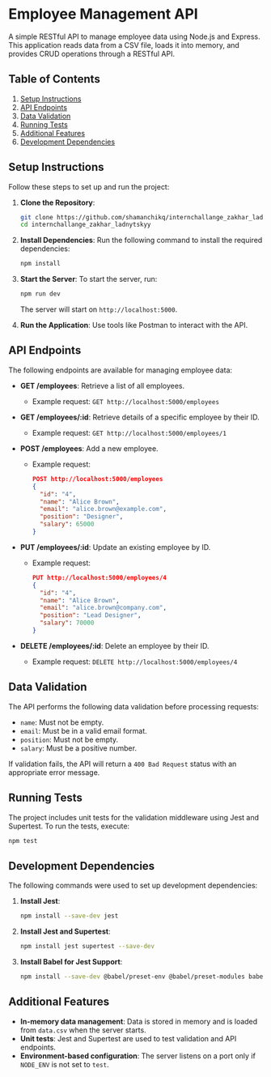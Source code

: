 # Employee Management API

A simple RESTful API to manage employee data using Node.js and Express. This application reads data from a CSV file, loads it into memory, and provides CRUD operations through a RESTful API.

## Table of Contents
1. [Setup Instructions](#setup-instructions)
2. [API Endpoints](#api-endpoints)
3. [Data Validation](#data-validation)
4. [Running Tests](#running-tests)
5. [Additional Features](#additional-features)
6. [Development Dependencies](#development-dependencies)

## Setup Instructions

Follow these steps to set up and run the project:

1. **Clone the Repository**:
   ```bash
   git clone https://github.com/shamanchikq/internchallange_zakhar_ladnytskyy.git
   cd internchallange_zakhar_ladnytskyy
   ```

2. **Install Dependencies**:
   Run the following command to install the required dependencies:
   ```bash
   npm install
   ```

3. **Start the Server**:
   To start the server, run:
   ```bash
   npm run dev
   ```
   The server will start on `http://localhost:5000`.

4. **Run the Application**:
   Use tools like Postman to interact with the API.

## API Endpoints

The following endpoints are available for managing employee data:

- **GET /employees**: Retrieve a list of all employees.
  - Example request: `GET http://localhost:5000/employees`
  
- **GET /employees/:id**: Retrieve details of a specific employee by their ID.
  - Example request: `GET http://localhost:5000/employees/1`
  
- **POST /employees**: Add a new employee.
  - Example request: 
    ```json
    POST http://localhost:5000/employees
    {
      "id": "4",
      "name": "Alice Brown",
      "email": "alice.brown@example.com",
      "position": "Designer",
      "salary": 65000
    }
    ```

- **PUT /employees/:id**: Update an existing employee by ID.
  - Example request: 
    ```json
    PUT http://localhost:5000/employees/4
    {
      "id": "4",
      "name": "Alice Brown",
      "email": "alice.brown@company.com",
      "position": "Lead Designer",
      "salary": 70000
    }
    ```

- **DELETE /employees/:id**: Delete an employee by their ID.
  - Example request: `DELETE http://localhost:5000/employees/4`

## Data Validation

The API performs the following data validation before processing requests:

- `name`: Must not be empty.
- `email`: Must be in a valid email format.
- `position`: Must not be empty.
- `salary`: Must be a positive number.

If validation fails, the API will return a `400 Bad Request` status with an appropriate error message.

## Running Tests

The project includes unit tests for the validation middleware using Jest and Supertest. To run the tests, execute:

```bash
npm test
```

## Development Dependencies

The following commands were used to set up development dependencies:

1. **Install Jest**:
   ```bash
   npm install --save-dev jest
   ```

2. **Install Jest and Supertest**:
   ```bash
   npm install jest supertest --save-dev
   ```

3. **Install Babel for Jest Support**:
   ```bash
   npm install --save-dev @babel/preset-env @babel/preset-modules babel-jest
   ```

## Additional Features
- **In-memory data management**: Data is stored in memory and is loaded from `data.csv` when the server starts.
- **Unit tests**: Jest and Supertest are used to test validation and API endpoints.
- **Environment-based configuration**: The server listens on a port only if `NODE_ENV` is not set to `test`.
